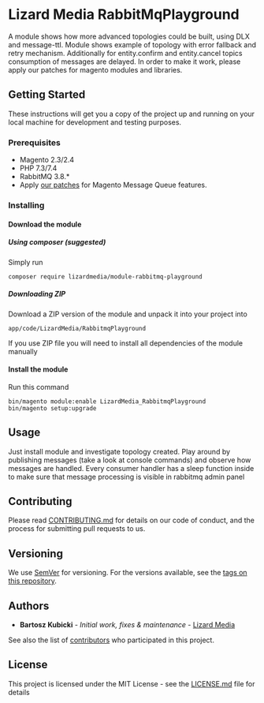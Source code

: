 # Lizard Media RabbitMqPlayground #

A module shows how more advanced topologies could be built, using DLX and message-ttl. 
Module shows example of topology with error fallback and retry mechanism. Additionally for entity.confirm and entity.cancel
topics consumption of messages are delayed. In order to make it work, please apply our patches for magento modules and libraries. 

## Getting Started

These instructions will get you a copy of the project up and running on your local machine for development and testing purposes.

### Prerequisites

* Magento 2.3/2.4
* PHP 7.3/7.4
* RabbitMQ 3.8.*
* Apply [our patches](https://github.com/lizardmedia/magento2-mq-patches) for Magento Message Queue features.

### Installing

#### Download the module

##### Using composer (suggested)

Simply run

```
composer require lizardmedia/module-rabbitmq-playground
```

##### Downloading ZIP

Download a ZIP version of the module and unpack it into your project into
```
app/code/LizardMedia/RabbitmqPlayground
```
If you use ZIP file you will need to install all dependencies of the module
manually


#### Install the module

Run this command
```
bin/magento module:enable LizardMedia_RabbitmqPlayground
bin/magento setup:upgrade
```

## Usage

Just install module and investigate topology created. Play around by 
publishing messages (take a look at console commands) and observe how messages are handled. Every consumer handler
has a sleep function inside to make sure that message processing is visible in rabbitmq admin panel

## Contributing

Please read [CONTRIBUTING.md](CONTRIBUTING.md) for details on our code of conduct, and the process for submitting pull requests to us.

## Versioning

We use [SemVer](http://semver.org/) for versioning. For the versions available, see the [tags on this repository](https://github.com/lizardmedia/rabbitmq-playground/tags). 

## Authors

* **Bartosz Kubicki** - *Initial work, fixes & maintenance* - [Lizard Media](https://github.com/bartoszkubicki)

See also the list of [contributors](https://github.com/lizardmedia/rabbitmq-playground/contributors) who participated in this project.

## License

This project is licensed under the MIT License - see the [LICENSE.md](LICENSE.md) file for details
